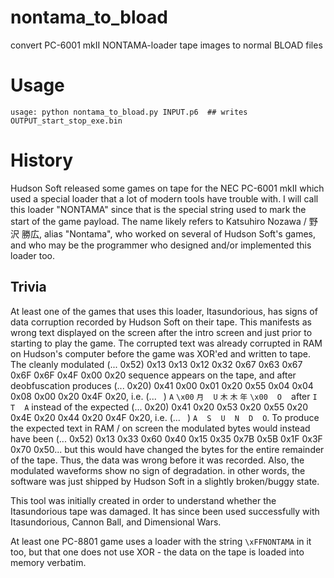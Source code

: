 # nontama_to_bload
convert PC-6001 mkII NONTAMA-loader tape images to normal BLOAD files

# Usage
```
usage: python nontama_to_bload.py INPUT.p6  ## writes OUTPUT_start_stop_exe.bin
```

# History
Hudson Soft released some games on tape for the NEC PC-6001 mkII which used a special loader that a lot of modern tools have trouble with. I will call this loader "NONTAMA" since that is the special string used to mark the start of the game payload. The name likely refers to Katsuhiro Nozawa / 野沢 勝広, alias "Nontama", who worked on
several of Hudson Soft's games, and who may be the programmer who designed and/or implemented this loader too.

## Trivia
At least one of the games that uses this loader, Itasundorious, has signs of data corruption recorded by Hudson Soft on their tape. This manifests as wrong text displayed on the screen after the intro screen and just prior to starting to play the game. The corrupted text was already corrupted in RAM on Hudson's computer before the game was XOR'ed and written to tape. The cleanly modulated (... 0x52) 0x13 0x13 0x12 0x32 0x67 0x63 0x67 0x6F 0x6F 0x4F 0x00 0x20 sequence appears on the tape, and after deobfuscation produces (... 0x20) 0x41 0x00 0x01 0x20 0x55 0x04 0x04 0x08 0x00 0x20 0x4F 0x20, i.e. (... ` `) `A` `\x00` `月` ` ` `U` `木` `木` `年` `\x00` ` ` `O` ` ` after `I` ` ` `T` ` ` `A` instead of the expected (... 0x20) 0x41 0x20 0x53 0x20 0x55 0x20 0x4E 0x20 0x44 0x20 0x4F 0x20, i.e. (... ` `) `A` ` ` `S` ` ` `U` ` ` `N` ` ` `D` ` ` `O`. To produce the expected text in RAM / on screen the modulated bytes would instead have been (...  0x52) 0x13 0x33 0x60 0x40 0x15 0x35 0x7B 0x5B 0x1F 0x3F 0x70 0x50... but this would have changed the bytes for the entire remainder of the tape. Thus, the data was wrong before it was recorded. Also, the modulated waveforms show no sign of degradation. in other words, the software was just shipped by Hudson Soft in a slightly broken/buggy state.

This tool was initially created in order to understand whether the Itasundorious tape was damaged. It has since been used successfully with Itasundorious, Cannon Ball, and Dimensional Wars.

At least one PC-8801 game uses a loader with the string `\xFFNONTAMA` in it too, but that one does not use XOR - the data on the tape is loaded into memory verbatim.
